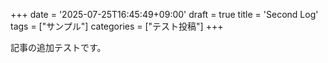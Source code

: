 +++
date = '2025-07-25T16:45:49+09:00'
draft = true
title = 'Second Log'
tags = ["サンプル"]
categories = ["テスト投稿"]
+++

記事の追加テストです。
